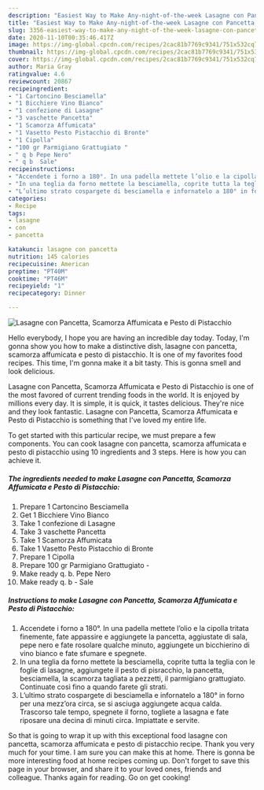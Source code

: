 ```yaml
---
description: "Easiest Way to Make Any-night-of-the-week Lasagne con Pancetta, Scamorza Affumicata e Pesto di Pistacchio"
title: "Easiest Way to Make Any-night-of-the-week Lasagne con Pancetta, Scamorza Affumicata e Pesto di Pistacchio"
slug: 3356-easiest-way-to-make-any-night-of-the-week-lasagne-con-pancetta-scamorza-affumicata-e-pesto-di-pistacchio
date: 2020-11-10T00:35:46.417Z
image: https://img-global.cpcdn.com/recipes/2cac81b7769c9341/751x532cq70/lasagne-con-pancetta-scamorza-affumicata-e-pesto-di-pistacchio-recipe-main-photo.jpg
thumbnail: https://img-global.cpcdn.com/recipes/2cac81b7769c9341/751x532cq70/lasagne-con-pancetta-scamorza-affumicata-e-pesto-di-pistacchio-recipe-main-photo.jpg
cover: https://img-global.cpcdn.com/recipes/2cac81b7769c9341/751x532cq70/lasagne-con-pancetta-scamorza-affumicata-e-pesto-di-pistacchio-recipe-main-photo.jpg
author: Maria Gray
ratingvalue: 4.6
reviewcount: 20867
recipeingredient:
- "1 Cartoncino Besciamella"
- "1 Bicchiere Vino Bianco"
- "1 confezione di Lasagne"
- "3 vaschette Pancetta"
- "1 Scamorza Affumicata"
- "1 Vasetto Pesto Pistacchio di Bronte"
- "1 Cipolla"
- "100 gr Parmigiano Grattugiato "
- " q b Pepe Nero"
- " q b  Sale"
recipeinstructions:
- "Accendete i forno a 180°. In una padella mettete l’olio e la cipolla tritata finemente, fate appassire e aggiungete la pancetta, aggiustate di sala, pepe nero e fate rosolare qualche minuto, aggiungete un bicchierino di vino bianco e fate sfumare e spegnete."
- "In una teglia da forno mettete la besciamella, coprite tutta la teglia con le foglie di lasagne, aggiungete il pesto di pisracchio, la pancetta, besciamella, la scamorza tagliata a pezzetti, il parmigiano grattugiato. Continuate così fino a quando farete gli strati."
- "L’ultimo strato cospargete di besciamella e infornatelo a 180° in forno per una mezz’ora circa, se si asciuga aggiungete acqua calda. Trascorso tale tempo, spegnete il forno, togliete a lasagna e fate riposare una decina di minuti circa. Impiattate e servite."
categories:
- Recipe
tags:
- lasagne
- con
- pancetta

katakunci: lasagne con pancetta 
nutrition: 145 calories
recipecuisine: American
preptime: "PT40M"
cooktime: "PT46M"
recipeyield: "1"
recipecategory: Dinner

---
```



![Lasagne con Pancetta, Scamorza Affumicata e Pesto di Pistacchio](https://img-global.cpcdn.com/recipes/2cac81b7769c9341/751x532cq70/lasagne-con-pancetta-scamorza-affumicata-e-pesto-di-pistacchio-recipe-main-photo.jpg)

Hello everybody, I hope you are having an incredible day today. Today, I'm gonna show you how to make a distinctive dish, lasagne con pancetta, scamorza affumicata e pesto di pistacchio. It is one of my favorites food recipes. This time, I'm gonna make it a bit tasty. This is gonna smell and look delicious.

Lasagne con Pancetta, Scamorza Affumicata e Pesto di Pistacchio is one of the most favored of current trending foods in the world. It is enjoyed by millions every day. It is simple, it is quick, it tastes delicious. They're nice and they look fantastic. Lasagne con Pancetta, Scamorza Affumicata e Pesto di Pistacchio is something that I've loved my entire life.




To get started with this particular recipe, we must prepare a few components. You can cook lasagne con pancetta, scamorza affumicata e pesto di pistacchio using 10 ingredients and 3 steps. Here is how you can achieve it.

<!--inarticleads1-->

##### The ingredients needed to make Lasagne con Pancetta, Scamorza Affumicata e Pesto di Pistacchio:

1. Prepare 1 Cartoncino Besciamella
1. Get 1 Bicchiere Vino Bianco
1. Take 1 confezione di Lasagne
1. Take 3 vaschette Pancetta
1. Take 1 Scamorza Affumicata
1. Take 1 Vasetto Pesto Pistacchio di Bronte
1. Prepare 1 Cipolla
1. Prepare 100 gr Parmigiano Grattugiato -
1. Make ready  q. b. Pepe Nero
1. Make ready  q. b - Sale




<!--inarticleads2-->

##### Instructions to make Lasagne con Pancetta, Scamorza Affumicata e Pesto di Pistacchio:

1. Accendete i forno a 180°. In una padella mettete l’olio e la cipolla tritata finemente, fate appassire e aggiungete la pancetta, aggiustate di sala, pepe nero e fate rosolare qualche minuto, aggiungete un bicchierino di vino bianco e fate sfumare e spegnete.
1. In una teglia da forno mettete la besciamella, coprite tutta la teglia con le foglie di lasagne, aggiungete il pesto di pisracchio, la pancetta, besciamella, la scamorza tagliata a pezzetti, il parmigiano grattugiato. Continuate così fino a quando farete gli strati.
1. L’ultimo strato cospargete di besciamella e infornatelo a 180° in forno per una mezz’ora circa, se si asciuga aggiungete acqua calda. Trascorso tale tempo, spegnete il forno, togliete a lasagna e fate riposare una decina di minuti circa. Impiattate e servite.




So that is going to wrap it up with this exceptional food lasagne con pancetta, scamorza affumicata e pesto di pistacchio recipe. Thank you very much for your time. I am sure you can make this at home. There is gonna be more interesting food at home recipes coming up. Don't forget to save this page in your browser, and share it to your loved ones, friends and colleague. Thanks again for reading. Go on get cooking!
